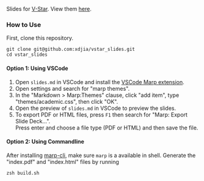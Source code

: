 Slides for [V-Star](https://github.com/xdjia/vstar). 
View them [here](https://xdjia.github.io/vstar_slides).

### How to Use

First, clone this repository.

```shell
git clone git@github.com:xdjia/vstar_slides.git
cd vstar_slides
```

#### Option 1: Using VSCode

1. Open `slides.md` in VSCode and install the [VSCode Marp extension](https://marketplace.visualstudio.com/items?itemName=marp-team.marp-vscode). 
2. Open settings and search for "marp themes".
3. In the "Markdown > Marp:Themes" clause, click "add item", type "themes/academic.css", then click "OK".
4. Open the preview of `slides.md` in VSCode to preview the slides.
5. To export PDF or HTML files, press `F1` then search for "Marp: Export Slide Deck...".  
   Press enter and choose a file type (PDF or HTML) and then save the file.

#### Option 2: Using Commandline

After installing [marp-cli](https://github.com/marp-team/marp-cli), make sure `marp` is a available in shell. 
Generate the "index.pdf" and "index.html" files by running

```shell
zsh build.sh
```
